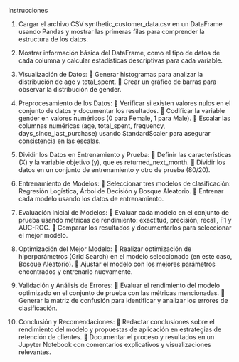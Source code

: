 Instrucciones

1. Cargar el archivo CSV synthetic_customer_data.csv en un DataFrame usando Pandas y mostrar las primeras filas para comprender la estructura de los datos.

2. Mostrar información básica del DataFrame, como el tipo de datos de cada columna y calcular estadísticas descriptivas para cada variable.

3. Visualización de Datos:
	Generar histogramas para analizar la distribución de age y total_spent.
	Crear un gráfico de barras para observar la distribución de gender.

4. Preprocesamiento de los Datos:
	Verificar si existen valores nulos en el conjunto de datos y documentar los resultados.
	Codificar la variable gender en valores numéricos (0 para Female, 1 para Male).
	Escalar las columnas numéricas (age, total_spent, frequency, days_since_last_purchase) usando StandardScaler para asegurar consistencia en las escalas.

5. Dividir los Datos en Entrenamiento y Prueba:
	Definir las características (X) y la variable objetivo (y), que es returned_next_month.
	Dividir los datos en un conjunto de entrenamiento y otro de prueba (80/20).

6. Entrenamiento de Modelos:
	Seleccionar tres modelos de clasificación: Regresión Logística, Árbol de Decisión y Bosque Aleatorio.
	Entrenar cada modelo usando los datos de entrenamiento.

7. Evaluación Inicial de Modelos:
	Evaluar cada modelo en el conjunto de prueba usando métricas de rendimiento: exactitud, precisión, recall, F1 y AUC-ROC.
	Comparar los resultados y documentarlos para seleccionar el mejor modelo.

8. Optimización del Mejor Modelo:
	Realizar optimización de hiperparámetros (Grid Search) en el modelo seleccionado (en este caso, Bosque Aleatorio).
	Ajustar el modelo con los mejores parámetros encontrados y entrenarlo nuevamente.

9. Validación y Análisis de Errores:
	Evaluar el rendimiento del modelo optimizado en el conjunto de prueba con las métricas mencionadas.
	Generar la matriz de confusión para identificar y analizar los errores de clasificación.

10. Conclusión y Recomendaciones:
	Redactar conclusiones sobre el rendimiento del modelo y propuestas de aplicación en estrategias de retención de clientes.
	Documentar el proceso y resultados en un Jupyter Notebook con comentarios explicativos y visualizaciones relevantes.

